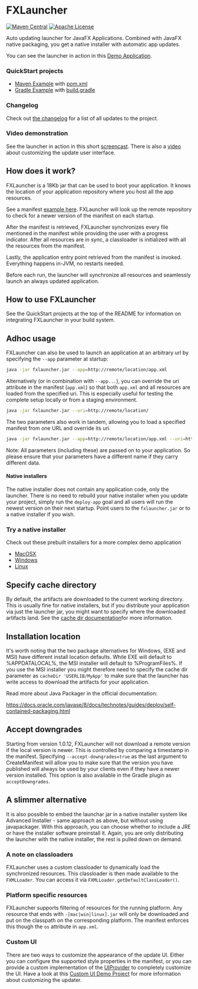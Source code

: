 # FXLauncher

[![Maven Central](https://maven-badges.herokuapp.com/maven-central/no.tornado/fxlauncher/badge.svg)](https://search.maven.org/#search|ga|1|no.tornado.fxlauncher)
[![Apache License](https://img.shields.io/badge/license-Apache%20License%202.0-blue.svg)](http://www.apache.org/licenses/LICENSE-2.0)

Auto updating launcher for JavaFX Applications. Combined with JavaFX native packaging, you get
a native installer with automatic app updates.

You can see the launcher in action in this [Demo Application](http://fxldemo.tornado.no).

### QuickStart projects

- [Maven Example](https://github.com/edvin/fxldemo) with [pom.xml](https://github.com/edvin/fxldemo/blob/master/pom.xml)
- [Gradle Example](https://github.com/edvin/fxldemo-gradle) with [build.gradle](https://github.com/edvin/fxldemo-gradle/blob/master/build.gradle)

### Changelog

Check out [the changelog](https://github.com/edvin/fxlauncher/blob/master/CHANGELOG.md) for a list of all updates to the project.

### Video demonstration
 	
See the launcher in action in this short [screencast](https://www.youtube.com/watch?v=NCP9wjRPQ14). There is also a [video](https://www.youtube.com/watch?v=-6PlFVUgntU) about customizing the update user interface.

## How does it work?

FXLauncher is a 18Kb jar that can be used to boot your application. It knows the location
of your application repository where you host all the app resources.

See a manifest [example here](http://fxldemo.tornado.no/app.xml). FXLauncher will look up the
remote repository to check for a newer version of the manifest on each startup.
 
After the manifest is retrieved, FXLauncher synchronizes every file mentioned in the manifest while 
providing the user with a progress indicator. After all resources are in sync, a classloader is 
initialized with all the resources from the manifest.
 
Lastly, the application entry point retrieved from the manifest is invoked. Everything happens in-JVM, no restarts needed.

Before each run, the launcher will synchronize all resources and seamlessly launch an always updated application.

## How to use FXLauncher

See the QuickStart projects at the top of the README for information on integrating FXLauncher in your build system.

## Adhoc usage
	
FXLauncher can also be used to launch an application at an arbitrary url by specifying the `--app` parameter at startup:
	
```bash
java -jar fxlauncher.jar --app=http://remote/location/app.xml
```

Alternatively (or in combination with `--app...`), you can override the uri attribute in the manifest (`app.xml`) so that both `app.xml` and all resources are loaded from the specified uri. This is especially useful for testing the complete setup locally or from a staging environment.

```bash
java -jar fxlauncher.jar --uri=http://remote/location/
```

The two parameters also work in tandem, allowing you to load a specified manifest from one URL and override its uri.

```bash
java -jar fxlauncher.jar --app=http://remote/location/app.xml --uri=http://remote/location/
```

Note: All parameters (including these) are passed on to your application.  So please ensure that your parameters have a different name if they carry different data.

#### Native installers

The native installer does not contain any application code, only the launcher. There is
	no need to rebuild your native installer when you update your project, simply run the `deploy-app` goal
	and all users will run the newest version on their next startup. Point users to the `fxlauncher.jar` or
	 to a native installer if you wish.
	
### Try a native installer
	
Check out these prebuilt installers for a more complex demo application

- [MacOSX](http://fxldemo.tornado.no/FxlDemo-2.0.dmg)
- [Windows](http://fxldemo.tornado.no/FxlDemo-2.0.exe)
- [Linux](http://fxldemo.tornado.no/fxldemo-2.0.deb)

## Specify cache directory

By default, the artifacts are downloaded to the current working directory. This is usually fine for native installers, but if you distribute
your application via just the launcher jar, you might want to specify where the downloaded artifacts land. See the 
[cache dir documentation](https://github.com/edvin/fxlauncher/wiki/Optional-Cache-Directory)for more information.

## Installation location

It's worth noting that the two package alternatives for Windows, (EXE and MSI) have different install location defaults.
While EXE will default to %APPDATALOCAL%, the MSI installer will default to %ProgramFiles%. If you use the MSI installer you
might therefore need to specify the cache dir parameter as `cacheDir 'USERLIB/MyApp'` to make sure that the launcher has
write access to download the artifacts for your application.

Read more about Java Packager in the official documentation:

https://docs.oracle.com/javase/8/docs/technotes/guides/deploy/self-contained-packaging.html

## Accept downgrades

Starting from version 1.0.12, FXLauncher will not download a remote version if the local version is newer. This is controlled
by comparing a timestamp in the manifest. Specifying `--accept-downgrades=true` as the last argument to CreateManifest will
allow you to make sure that the version you have published will always be used by your clients even if they have a newer version installed.
This option is also available in the Gradle plugin as `acceptDowngrades`.

## A slimmer alternative

It is also possible to embed the launchar jar in a native installer system like Advanced Installer - same approach as above, 
but without using javapackager. With this approach, you can choose whether to include a JRE or have the installer software preinstall it.
Again, you are only distributing the launcher with the native installer, the rest is pulled down on demand.

### A note on classloaders

FXLauncher uses a custom classloader to dynamically load the synchronized resources. This classloader is 
then made available to the `FXMLLoader`. You can access it via `FXMLLoader.getDefaultClassLoader()`.

### Platform specific resources

FXLauncher supports filtering of resources for the running platform. Any resource
that ends with `-[mac|win|linux].jar` will only be downloaded and put on the classpath on the corresponding
platform. The manifest enforces this though the `os` attribute in `app.xml`.

### Custom UI

There are two ways to customize the appearance of the update UI. Either you can configure the 
supported style properties in the manifest, or you can provide a custom implementation of the
[UIProvider](https://github.com/edvin/fxlauncher/blob/master/src/main/java/fxlauncher/UIProvider.java)
to completely customize the UI. Have a look at this [Custom UI Demo Project](https://github.com/edvin/fxlauncher-custom-ui) for
more information about customizing the updater.